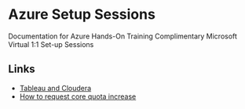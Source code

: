 # Azure Setup Sessions
Documentation for Azure Hands-On Training Complimentary Microsoft Virtual 1:1 Set-up Sessions 

## Links
* [Tableau and Cloudera](TableauAndCloudera.md)
* [How to request core quota increase](IncreaseCoreQuota.md)
